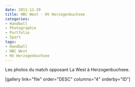 ```yaml
---
date: 2011-11-20
title: HBC West - HV Herzogenbuchsee
categories:
- Handball
- Photographie
- Portfolio
- Sport
tags:
- Handball
- HBC West
- HV Herzogenbuchsee
---
```

Les photos du match opposant La West à Herzogenbuchsee.<!--more-->

[gallery link="file" order="DESC" columns="4" orderby="ID"]
